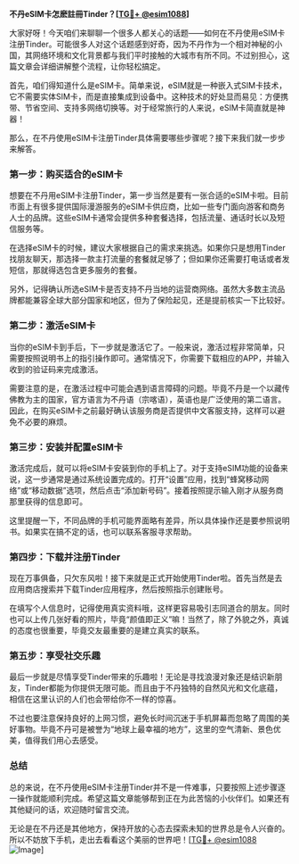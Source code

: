 **不丹eSIM卡怎麽註冊Tinder？[[TG💪+ @esim1088](https://t.me/s/esim1088)]**

大家好呀！今天咱们来聊聊一个很多人都关心的话题——如何在不丹使用eSIM卡注册Tinder。可能很多人对这个话题感到好奇，因为不丹作为一个相对神秘的小国，其网络环境和文化背景都与我们平时接触的大城市有所不同。不过别担心，这篇文章会详细讲解整个流程，让你轻松搞定。

首先，咱们得知道什么是eSIM卡。简单来说，eSIM就是一种嵌入式SIM卡技术，它不需要实体SIM卡，而是直接集成到设备中。这种技术的好处显而易见：方便携带、节省空间、支持多网络切换等。对于经常旅行的人来说，eSIM卡简直就是神器！

那么，在不丹使用eSIM卡注册Tinder具体需要哪些步骤呢？接下来我们就一步步来解答。

### 第一步：购买适合的eSIM卡

想要在不丹用eSIM卡注册Tinder，第一步当然是要有一张合适的eSIM卡啦。目前市面上有很多提供国际漫游服务的eSIM卡供应商，比如一些专门面向游客和商务人士的品牌。这些eSIM卡通常会提供多种套餐选择，包括流量、通话时长以及短信服务等。

在选择eSIM卡的时候，建议大家根据自己的需求来挑选。如果你只是想用Tinder找朋友聊天，那选择一款主打流量的套餐就足够了；但如果你还需要打电话或者发短信，那就得选包含更多服务的套餐。

另外，记得确认所选eSIM卡是否支持不丹当地的运营商网络。虽然大多数主流品牌都能兼容全球大部分国家和地区，但为了保险起见，还是提前核实一下比较好。

### 第二步：激活eSIM卡

当你的eSIM卡到手后，下一步就是激活它了。一般来说，激活过程非常简单，只需要按照说明书上的指引操作即可。通常情况下，你需要下载相应的APP，并输入收到的验证码来完成激活。

需要注意的是，在激活过程中可能会遇到语言障碍的问题。毕竟不丹是一个以藏传佛教为主的国家，官方语言为不丹语（宗喀语），英语也是广泛使用的第二语言。因此，在购买eSIM卡之前最好确认该服务商是否提供中文客服支持，这样可以避免不必要的麻烦。

### 第三步：安装并配置eSIM卡

激活完成后，就可以将eSIM卡安装到你的手机上了。对于支持eSIM功能的设备来说，这一步通常是通过系统设置完成的。打开“设置”应用，找到“蜂窝移动网络”或“移动数据”选项，然后点击“添加新号码”。接着按照提示输入刚才从服务商那里获得的信息即可。

这里提醒一下，不同品牌的手机可能界面略有差异，所以具体操作还是要参照说明书。如果实在搞不定的话，也可以联系客服寻求帮助。

### 第四步：下载并注册Tinder

现在万事俱备，只欠东风啦！接下来就是正式开始使用Tinder啦。首先当然是去应用商店搜索并下载Tinder应用程序，然后按照指示创建账号。

在填写个人信息时，记得使用真实资料哦，这样更容易吸引志同道合的朋友。同时也可以上传几张好看的照片，毕竟“颜值即正义”嘛！当然了，除了外貌之外，真诚的态度也很重要，毕竟交友最重要的是建立真实的联系。

### 第五步：享受社交乐趣

最后一步就是尽情享受Tinder带来的乐趣啦！无论是寻找浪漫对象还是结识新朋友，Tinder都能为你提供无限可能。而且由于不丹独特的自然风光和文化底蕴，相信在这里认识的人们也会带给你不一样的惊喜。

不过也要注意保持良好的上网习惯，避免长时间沉迷于手机屏幕而忽略了周围的美好事物。毕竟不丹可是被誉为“地球上最幸福的地方”，这里的空气清新、景色优美，值得我们用心去感受。

### 总结

总的来说，在不丹使用eSIM卡注册Tinder并不是一件难事，只要按照上述步骤逐一操作就能顺利完成。希望这篇文章能够帮到正在为此苦恼的小伙伴们。如果还有其他疑问的话，欢迎随时留言交流。

无论是在不丹还是其他地方，保持开放的心态去探索未知的世界总是令人兴奋的。所以不妨放下手机，走出去看看这个美丽的世界吧！[[TG💪+ @esim1088](https://t.me/s/esim1088) ![Image](https://i.postimg.cc/4NQfJmqS/Snipaste-2025-05-13-00-14-12.png)]